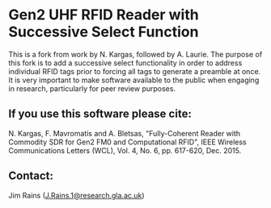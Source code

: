 # Gen2 UHF RFID Reader with Successive Select Function
This is a fork from work by N. Kargas, followed by A. Laurie. The purpose of this fork is to add a successive select functionality in order to address individual RFID tags prior to forcing all tags to generate a preamble at once. It is very important to make software available to the public when engaging in research, particularly for peer review purposes.
  
## If you use this software please cite:
N. Kargas, F. Mavromatis and A. Bletsas, "Fully-Coherent Reader with Commodity SDR for Gen2 FM0 and Computational RFID", IEEE Wireless Communications Letters (WCL), Vol. 4, No. 6, pp. 617-620, Dec. 2015. 

## Contact:
  Jim Rains (J.Rains.1@research.gla.ac.uk)
